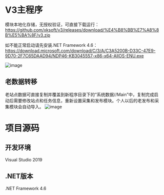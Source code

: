 # V3主程序
模块本地化存储，无授权验证，可直接下载运行：
https://github.com/xksoft/v3/releases/download/%E4%B8%BB%E7%A8%8B%E5%BA%8F/v3.zip

如不能正常启动请先安装.NET Framework 4.6：
https://download.microsoft.com/download/C/3/A/C3A5200B-D33C-47E9-9D70-2F7C65DAAD94/NDP46-KB3045557-x86-x64-AllOS-ENU.exe

![image](https://user-images.githubusercontent.com/24860541/138667655-eb3f7514-bcc4-4a40-ba34-67bec655ed85.png)

## 老数据转移
老站点数据可直接复制并覆盖到新程序目录下的“系统数据//Main”中，复制完成启动后需要修改站点和任务信息，重新设置采集和发布模块。个人以后的老发布和采集模块会自动导入。
![image](https://user-images.githubusercontent.com/24860541/138805936-26196197-cb5b-4eef-aa53-41354b32de0a.png)


# 项目源码
## 开发环境
Visual Studio 2019
## .NET版本
.NET Framework 4.6

